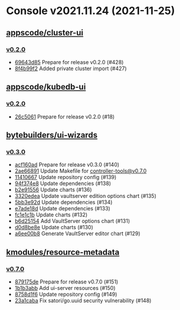 # Console v2021.11.24 (2021-11-25)


## [appscode/cluster-ui](https://github.com/appscode/cluster-ui)

### [v0.2.0](https://github.com/appscode/cluster-ui/releases/tag/v0.2.0)

- [69643d85](https://github.com/appscode/cluster-ui/commit/69643d85) Prepare for release v0.2.0 (#428)
- [8f4b99f2](https://github.com/appscode/cluster-ui/commit/8f4b99f2) Added private cluster import (#427)



## [appscode/kubedb-ui](https://github.com/appscode/kubedb-ui)

### [v0.2.0](https://github.com/appscode/kubedb-ui/releases/tag/v0.2.0)

- [26c5061](https://github.com/appscode/kubedb-ui/commit/26c5061) Prepare for release v0.2.0 (#18)



## [bytebuilders/ui-wizards](https://github.com/bytebuilders/ui-wizards)

### [v0.3.0](https://github.com/bytebuilders/ui-wizards/releases/tag/v0.3.0)

- [acf160ad](https://github.com/bytebuilders/ui-wizards/commit/acf160ad) Prepare for release v0.3.0 (#140)
- [2ae66891](https://github.com/bytebuilders/ui-wizards/commit/2ae66891) Update Makefile for controller-tools@v0.7.0
- [11410667](https://github.com/bytebuilders/ui-wizards/commit/11410667) Update repository config (#139)
- [94f374e8](https://github.com/bytebuilders/ui-wizards/commit/94f374e8) Update dependencies (#138)
- [b2e91556](https://github.com/bytebuilders/ui-wizards/commit/b2e91556) Update charts (#136)
- [3320edea](https://github.com/bytebuilders/ui-wizards/commit/3320edea) Update vaultserver edition options chart (#135)
- [5bb3e92d](https://github.com/bytebuilders/ui-wizards/commit/5bb3e92d) Update dependencies (#134)
- [e7ade18d](https://github.com/bytebuilders/ui-wizards/commit/e7ade18d) Update dependencies (#133)
- [fc1e1c1b](https://github.com/bytebuilders/ui-wizards/commit/fc1e1c1b) Update charts (#132)
- [b6d25154](https://github.com/bytebuilders/ui-wizards/commit/b6d25154) Add VaultServer options chart (#131)
- [d0d8be8e](https://github.com/bytebuilders/ui-wizards/commit/d0d8be8e) Update charts (#130)
- [a6ee00b8](https://github.com/bytebuilders/ui-wizards/commit/a6ee00b8) Generate VaultServer editor chart (#129)



## [kmodules/resource-metadata](https://github.com/kmodules/resource-metadata)

### [v0.7.0](https://github.com/kmodules/resource-metadata/releases/tag/v0.7.0)

- [879175de](https://github.com/kmodules/resource-metadata/commit/879175de) Prepare for release v0.7.0 (#151)
- [1b1b3abb](https://github.com/kmodules/resource-metadata/commit/1b1b3abb) Add ui-server resources (#150)
- [8758d1f6](https://github.com/kmodules/resource-metadata/commit/8758d1f6) Update repository config (#149)
- [23a1caba](https://github.com/kmodules/resource-metadata/commit/23a1caba) Fix satori/go.uuid security vulnerability (#148)



